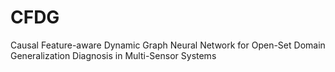 # CFDG
Causal Feature-aware Dynamic Graph Neural Network for Open-Set Domain Generalization Diagnosis in Multi-Sensor Systems
